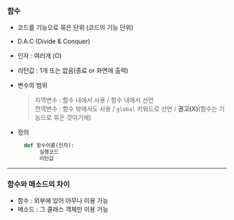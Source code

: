 ### 함수
- 코드를 기능으로 묶은 단위 (코드의 기능 단위)  
- D.A.C (Divide & Conquer)  

- 인자 : 여러개 (O)  
- 리턴값 : 1개 또는 없음(종료 or 화면에 출력)

- 변수의 범위  
  > 지역변수 : 함수 내에서 사용 / 함수 내에서 선언  
  > 전역변수 : 함수 밖에서도 사용 / `global` 키워드로 선언 / **권고(X)**(함수는 기능으로 묶은 것이기에)  
  
- 정의  
  ```python
    def 함수이름(인자):
         실행코드
         리턴값
  ```  

- - -  
### 함수와 메소드의 차이  
- 함수 : 외부에 있어 아무나 이용 가능  
- 메소드 : 그 클래스 객체만 이용 가능  
